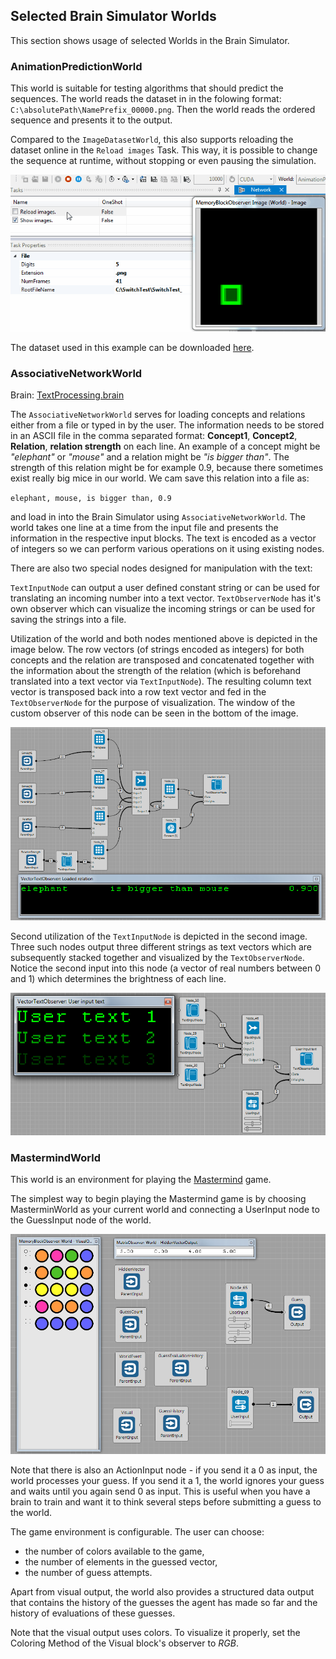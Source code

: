 ## Selected Brain Simulator Worlds

This section shows usage of selected Worlds in the Brain Simulator.

### AnimationPredictionWorld

This world is suitable for testing algorithms that should predict the sequences. The world reads the dataset in in the folowing format: `C:\absolutePath\NamePrefix_00000.png`. Then the world reads the ordered sequence and presents it to the output.

Compared to the `ImageDatasetWorld`, this also supports reloading the dataset online in the `Reload images` Task. This way, it is possible to change the sequence at runtime, without stopping or even pausing the simulation. 

![](../guides/img_examples/animationprediction.gif)


The dataset used in this example can be downloaded [here](../guides/img_examples/SwitchTest.zip).

### AssociativeNetworkWorld

Brain: [TextProcessing.brain](https://github.com/GoodAI/BrainSimulatorSampleProjects/blob/master/TextProcessing/AssociativeNetworkWorldExample.brain)

The `AssociativeNetworkWorld` serves for loading concepts and relations either from a file or typed in by the user. The information needs to be stored in an ASCII file in the comma separated format:
**Concept1**, **Concept2**, **Relation**, **relation strength** on each line. An example of a concept might be *"elephant"* or *"mouse"* and a relation might be *"is bigger than"*. The strength of this relation might be for example 0.9, because there sometimes exist really big mice in our world. We cam save this relation into a file as:

`elephant, mouse, is bigger than, 0.9`   

and load in into the Brain Simulator using `AssociativeNetworkWorld`. The world takes one line at a time from the input file and presents the information in the respective input blocks. The text is encoded as a vector of integers so we can perform various operations on it using existing nodes.

There are also two special nodes designed for manipulation with the text:

`TextInputNode`    can output a user defined constant string or can be used for translating an incoming number into a text vector.
`TextObserverNode` has it's own observer which can visualize the incoming strings or can be used for saving the strings into a file.

Utilization of the world and both nodes mentioned above is depicted in the image below. The row vectors (of strings encoded as integers) for both concepts and the relation are transposed and concatenated together with the information about the strength of the relation (which is beforehand translated into a text vector via `TextInputNode`). The resulting column text vector is transposed back into a row text vector and fed in the `TextObserverNode` for the purpose of visualization. The window of the custom observer of this node can be seen in the bottom of the image.

![](../img/TextProcessing/AssociativeNetworkWorld.PNG)

Second utilization of the `TextInputNode` is depicted in the second image. Three such nodes output three different strings as text vectors which are subsequently stacked together and visualized by the `TextObserverNode`. Notice the second input into this node (a vector of real numbers between 0 and 1) which determines the brightness of each line.  

![](../img/TextProcessing/TextNodes.PNG)

### MastermindWorld

This world is an environment for playing the [Mastermind](https://en.wikipedia.org/wiki/Mastermind_(board_game)) game.

The simplest way to begin playing the Mastermind game is by choosing MasterminWorld as your current world and connecting a UserInput node to the GuessInput node of the world. 

![](../img/Mastermind.png)

Note that there is also an ActionInput node - if you send it a 0 as input, the world processes your guess. If you send it a 1, the world ignores your guess and waits until you again send 0 as input. This is useful when you have a brain to train and want it to think several steps before submitting a guess to the world.

The game environment is configurable. The user can choose:
 
  * the number of colors available to the game,
  * the number of elements in the guessed vector,
  * the number of guess attempts.
 
 Apart from visual output, the world also provides a structured data output that contains the history of the guesses the agent has made so far and the history of evaluations of these guesses.
 
 Note that the visual output uses colors. To visualize it properly, set the Coloring Method of the Visual block's observer to *RGB*.